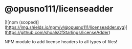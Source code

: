# @opusno111/licenseadder

[![npm (scoped)]
(https://img.shields.io/npm/v/@opusno111/licenseadder.svg)]
(https://github.com/shoalsOfStarlings/licenseAdder)

NPM module to add license headers to all types of files!